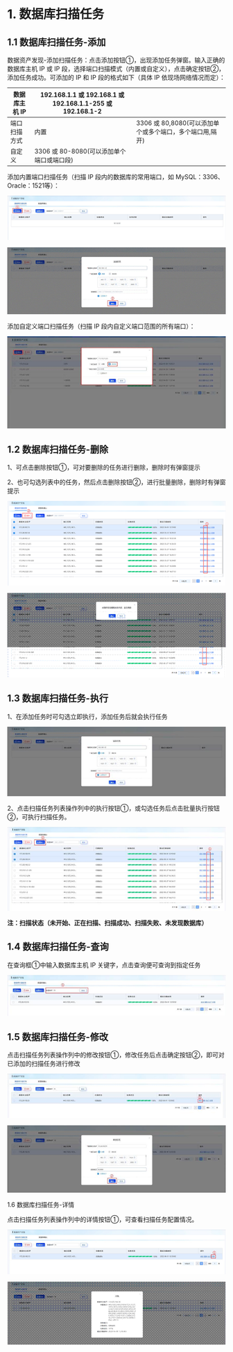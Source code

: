# 1. 数据库扫描任务

## 1.1 数据库扫描任务-添加

数据资产发现-添加扫描任务：点击添加按钮①，出现添加任务弹窗。输入正确的数据库主机 IP 或 IP 段，选择端口扫描模式（内置或自定义），点击确定按钮②，添加任务成功。可添加的 IP 和 IP 段的格式如下（具体 IP 依现场网络情况而定）：

| 数据库主机   IP | 192.168.1.1 或 192.168.1 或 192.168.1.1-255 或 192.168.1-2 |                                                          |
| --------------- | ---------------------------------------------------------- | -------------------------------------------------------- |
| 端口扫描方式    | 内置                                                       | 3306 或 80,8080(可以添加单个或多个端口，多个端口用,隔开) |
| 自定义          | 3306 或 80-8080(可以添加单个端口或端口段)                  |                                                          |

 添加内置端口扫描任务（扫描 IP 段内的数据库的常用端口，如 MySQL：3306、Oracle：1521等）：

![](/data_classification/images/operation/discovery/dbtask/dbtask_0.jpg)

![](/data_classification/images/operation/discovery/dbtask/dbtask_1.jpg)

添加自定义端口扫描任务（扫描 IP 段内自定义端口范围的所有端口）：

![](/data_classification/images/operation/discovery/dbtask/dbtask_2.jpg)

## 1.2 数据库扫描任务-删除

1、可点击删除按钮①，可对要删除的任务进行删除，删除时有弹窗提示

2、也可勾选列表中的任务，然后点击删除按钮②，进行批量删除，删除时有弹窗提示

![](/data_classification/images/operation/discovery/dbtask/dbtask_3.jpg)

![](/data_classification/images/operation/discovery/dbtask/dbtask_4.jpg)

## 1.3 数据库扫描任务-执行

1、在添加任务时可勾选立即执行，添加任务后就会执行任务

![](/data_classification/images/operation/discovery/dbtask/dbtask_5.jpg)

2、点击扫描任务列表操作列中的执行按钮①，或勾选任务后点击批量执行按钮②，可执行扫描任务。

![](/data_classification/images/operation/discovery/dbtask/dbtask_6.jpg)

 **注：扫描状态（未开始、正在扫描、扫描成功、扫描失败、未发现数据库）**

## 1.4 数据库扫描任务-查询

在查询框①中输入数据库主机 IP 关键字，点击查询便可查询到指定任务

 ![](/data_classification/images/operation/discovery/dbtask/dbtask_7.jpg)

## 1.5 数据库扫描任务-修改

点击扫描任务列表操作列中的修改按钮①，修改任务后点击确定按钮②，即可对已添加的扫描任务进行修改

![](/data_classification/images/operation/discovery/dbtask/dbtask_8.jpg) 

![](/data_classification/images/operation/discovery/dbtask/dbtask_9.jpg)

 1.6 数据库扫描任务-详情

点击扫描任务列表操作列中的详情按钮①，可查看扫描任务配置情况。

![](/data_classification/images/operation/discovery/dbtask/dbtask_10.jpg)

![](/data_classification/images/operation/discovery/dbtask/dbtask_11.jpg)

